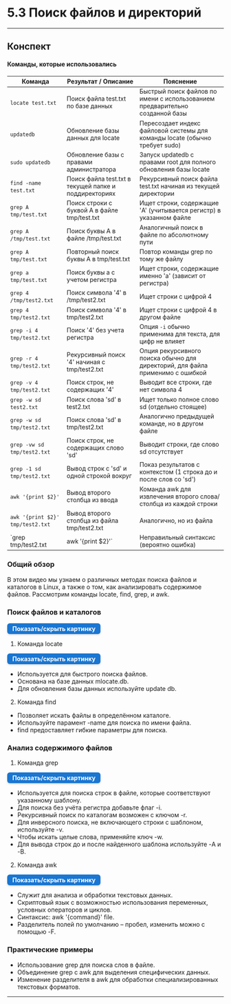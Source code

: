 # 5.3 Поиск файлов и директорий

---

## Конспект

#### Команды, которые использовались

| Команда                          | Результат / Описание                                  | Пояснение                                                                      |
|----------------------------------|-------------------------------------------------------|--------------------------------------------------------------------------------|
| `locate test.txt`                | Поиск файла test.txt по базе данных                   | Быстрый поиск файлов по имени с использованием предварительно созданной базы   |
| `updatedb`                       | Обновление базы данных для locate                     | Пересоздает индекс файловой системы для команды locate (обычно требует sudo)   |
| `sudo updatedb`                  | Обновление базы с правами администратора              | Запуск updatedb с правами root для полного обновления базы locate              |
| `find -name test.txt`            | Поиск файла test.txt в текущей папке и поддиректориях | Рекурсивный поиск файла test.txt начиная из текущей директории                 |
| `grep A tmp/test.txt`            | Поиск строки с буквой A в файле tmp/test.txt          | Ищет строки, содержащие 'A' (учитывается регистр) в указанном файле            |
| `grep A /tmp/test.txt`           | Поиск буквы A в файле /tmp/test.txt                   | Аналогичный поиск в файле по абсолютному пути                                  |
| `grep A tmp/test.txt`            | Повторный поиск буквы A в tmp/test.txt                | Повтор команды grep по тому же файлу                                           |
| `grep a tmp/test.txt`            | Поиск буквы a с учетом регистра                       | Ищет строки, содержащие именно 'a' (зависит от регистра)                       |
| `grep 4 /tmp/test2.txt`          | Поиск символа '4' в /tmp/test2.txt                    | Ищет строки с цифрой 4                                                         |
| `grep 4 tmp/test2.txt`           | Поиск символа '4' в tmp/test2.txt                     | Ищет строки с цифрой 4 в другом файле                                          |
| `grep -i 4 tmp/test2.txt`        | Поиск '4' без учета регистра                          | Опция `-i` обычно применима для текста, для цифр не влияет                     |
| `grep -r 4 tmp/test2.txt`        | Рекурсивный поиск '4' начиная с tmp/test2.txt         | Опция рекурсивного поиска обычно для директорий, для файла применимо с ошибкой |
| `grep -v 4 tmp/test2.txt`        | Поиск строк, не содержащих '4'                        | Выводит все строки, где нет символа 4                                          |
| `grep -w sd test2.txt`           | Поиск слова 'sd' в test2.txt                          | Ищет только полное слово sd (отдельно стоящее)                                 |
| `grep -w sd tmp/test2.txt`       | Поиск слова 'sd' в tmp/test2.txt                      | Аналогично предыдущей команде, но в другом файле                               |
| `grep -vw sd tmp/test2.txt`      | Поиск строк, не содержащих слово 'sd'                 | Выводит строки, где слово sd отсутствует                                       |
| `grep -1 sd tmp/test2.txt`       | Вывод строк с 'sd' и одной строкой вокруг             | Показ результатов с контекстом (1 строка до и после слов со 'sd')              |
| `awk '{print $2}'`               | Вывод второго столбца из ввода                        | Команда awk для извлечения второго слова/столбца из каждой строки              |
| `awk '{print $2}' tmp/test2.txt` | Вывод второго столбца из файла tmp/test2.txt          | Аналогично, но из файла                                                        |
| `grep tmp/test2.txt              | awk '{print $2}'`                                     | Неправильный синтаксис (вероятно ошибка)                                       | Вероятно, хотели grep с файлом, но передано имя файла в grep, из-за чего ничего не работает |

### Общий обзор

В этом видео мы узнаем о различных методах поиска файлов и каталогов в Linux, а также о том, как анализировать
содержимое файлов. Рассмотрим команды locate, find, grep, и awk.

### Поиск файлов и каталогов

<details> <summary style=" 
          display: inline-block; 
          padding: 4px 12px; 
          background-color: #1976d2; 
          color: white; font-weight: bold; border-radius: 6px; 
          cursor: pointer; box-shadow: 0 2px 4px rgba(0,0,0,0.15); 
          transition: background-color 0.3s; font-size: 14px; 
          margin: 0 auto; text-align: center;" 
          onmouseover="this.style.backgroundColor='#1565c0'" 
          onmouseout="this.style.backgroundColor='#1976d2'" > 
          Показать/скрыть картинку </summary> <div style="text-align: center; margin-top: 10px;"> 
          <img src="/5  Особенности Bash/Find.png" alt="Dbeaver" style="display: block; 
          margin: 0 auto; max-width: 90%; height: auto;"> </div> 
</details>

1. Команда locate

<details> <summary style=" 
          display: inline-block; 
          padding: 4px 12px; 
          background-color: #1976d2; 
          color: white; font-weight: bold; border-radius: 6px; 
          cursor: pointer; box-shadow: 0 2px 4px rgba(0,0,0,0.15); 
          transition: background-color 0.3s; font-size: 14px; 
          margin: 0 auto; text-align: center;" 
          onmouseover="this.style.backgroundColor='#1565c0'" 
          onmouseout="this.style.backgroundColor='#1976d2'" > 
          Показать/скрыть картинку </summary> <div style="text-align: center; margin-top: 10px;"> 
          <img src="/5  Особенности Bash/Find2.png" alt="Dbeaver" style="display: block; 
          margin: 0 auto; max-width: 90%; height: auto;"> </div> 
</details>

- Используется для быстрого поиска файлов.
- Основана на базе данных mlocate.db.
- Для обновления базы данных используйте update db.

2. Команда find

- Позволяет искать файлы в определённом каталоге.
- Используйте парамент -name для поиска по имени файла.
- find предоставляет гибкие параметры для поиска.

### Анализ содержимого файлов

1. Команда grep

<details> <summary style=" 
          display: inline-block; 
          padding: 4px 12px; 
          background-color: #1976d2; 
          color: white; font-weight: bold; border-radius: 6px; 
          cursor: pointer; box-shadow: 0 2px 4px rgba(0,0,0,0.15); 
          transition: background-color 0.3s; font-size: 14px; 
          margin: 0 auto; text-align: center;" 
          onmouseover="this.style.backgroundColor='#1565c0'" 
          onmouseout="this.style.backgroundColor='#1976d2'" > 
          Показать/скрыть картинку </summary> <div style="text-align: center; margin-top: 10px;"> 
          <img src="/5  Особенности Bash/Find3.png" alt="Dbeaver" style="display: block; 
          margin: 0 auto; max-width: 90%; height: auto;"> </div> 
</details>

- Используется для поиска строк в файле, которые соответствуют указанному шаблону.
- Для поиска без учёта регистра добавьте флаг -i.
- Рекурсивный поиск по каталогам возможен с ключом -r.
- Для инверсного поиска, не включающего строки с шаблоном, используйте -v.
- Чтобы искать целые слова, применяйте ключ -w.
- Для вывода строк до и после найденного шаблона используйте -A и -B.

2. Команда awk

<details> <summary style=" 
          display: inline-block; 
          padding: 4px 12px; 
          background-color: #1976d2; 
          color: white; font-weight: bold; border-radius: 6px; 
          cursor: pointer; box-shadow: 0 2px 4px rgba(0,0,0,0.15); 
          transition: background-color 0.3s; font-size: 14px; 
          margin: 0 auto; text-align: center;" 
          onmouseover="this.style.backgroundColor='#1565c0'" 
          onmouseout="this.style.backgroundColor='#1976d2'" > 
          Показать/скрыть картинку </summary> <div style="text-align: center; margin-top: 10px;"> 
          <img src="/5  Особенности Bash/Find4.png" alt="Dbeaver" style="display: block; 
          margin: 0 auto; max-width: 90%; height: auto;"> </div> 
</details>

- Служит для анализа и обработки текстовых данных.
- Скриптовый язык с возможностью использования переменных, условных операторов и циклов.
- Синтаксис: awk '{command}' file.
- Разделитель полей по умолчанию – пробел, изменить можно с помощью -F.

### Практические примеры

- Использование grep для поиска слов в файле.
- Объединение grep с awk для выделения специфических данных.
- Изменение разделителя в awk для обработки специализированных текстовых форматов.

---